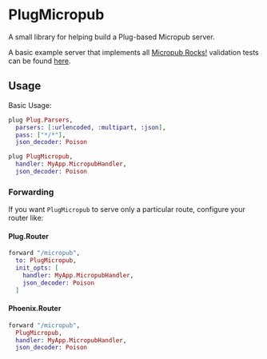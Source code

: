 # PlugMicropub

A small library for helping build a Plug-based Micropub server.

A basic example server that implements all [Micropub Rocks!][1] validation
tests can be found [here][2].

## Usage

Basic Usage:

```elixir
plug Plug.Parsers,
  parsers: [:urlencoded, :multipart, :json],
  pass: ["*/*"],
  json_decoder: Poison

plug PlugMicropub,
  handler: MyApp.MicropubHandler,
  json_decoder: Poison 
```

### Forwarding

If you want `PlugMicropub` to serve only a particular route, configure your router like:

#### Plug.Router

```elixir
forward "/micropub",
  to: PlugMicropub,
  init_opts: [
	handler: MyApp.MicropubHandler,
	json_decoder: Poison
  ]
```

#### Phoenix.Router

```elixir
forward "/micropub",
  PlugMicropub,
  handler: MyApp.MicropubHandler,
  json_decoder: Poison
```

[1]: https://micropub.rocks/
[2]: https://github.com/bismark/micropub-example
